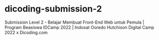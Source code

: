 # dicoding-submission-2
Submission Level 2 - Belajar Membuat Front-End Web untuk Pemula | Program Beasiswa IDCamp 2022 | Indosat Ooredo Hutchison Digital Camp 2022 x Dicoding.com
